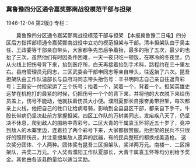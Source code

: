 ### 冀鲁豫四分区通令嘉奖鄄南战役模范干部与担架

1946-12-04
第2版()
专栏：

　　冀鲁豫四分区通令嘉奖鄄南战役模范干部与担架
    【本报冀鲁豫二日电】四分区后方指挥部顷通令嘉奖鄄南战役中立功的模范担架与干部。清丰担架队由于吴主任、王政委等干部亲自带头，大家都争先恐后争着抬，最多的抬了五次，最少的也抬了三次。虽然他们有时因条件困难，一天一夜只吃一顿饭，在寒冷的冬夜里，仍从火线上把伤号背下来，抬到医疗所，白天再接着抬到手术科，路程约在三十里左右。县府管理员元同志，三区武委会干部申同志等亲自带头，往返抬了六次。昆吾担架队由工作队温部长与县府冯同志带头抬伤号：辛书明同志自己亲自往返背彩号；王殿安一付担架运了三个伤号；抬着一个，架着一个，背着一个。担架英雄史远梦在机枪打的最紧的时候，仍把伤号一个个的背下来，并将他的大衣脱下来给伤员盖上，伤号不能动，他就扶着伤员大小便。濮阳夏部长自报奋勇带担架，每次都亲上火线，他把自己的牲口让给病号骑，影响到全县县区干部，都亲自下手干。牛股长带病仍坚决赴前方掌握担架。四区工作队的万树美同志，发疟疾八天了，仍坚决不休息，爬到敌人的围砦中背彩号。二区大青的干属袁玉怀将近五十岁了，竟冲到敌人的木寨里边，连着拉了两个彩号下来，大家都很赞服。抬担架的民兵不只很好的照顾伤员，并注意搜集敌人遗弃的武器，有的民兵整班的都换成美造枪。
    这次奖分团体、个人两种。团体奖有昆吾三区担架队，奖洋两万元。南楼一、二区担架队，共奖二万元。个人奖有濮阳工作队夏部长，大青干属袁玉怀等均分别给予奖金。其他由各该县酌量给以适当奖励。

